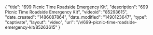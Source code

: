 {
    "title": "699 Picnic Time Roadside Emergency Kit",
    "description": "699 Picnic Time Roadside Emergency Kit",
    "videoid": "85263615",
    "date_created": "1486087864",
    "date_modified": "1490123647",
    "type": "captivate",
    "layout": "video",
    "url": "\/v\/699-picnic-time-roadside-emergency-kit\/85263615"
}